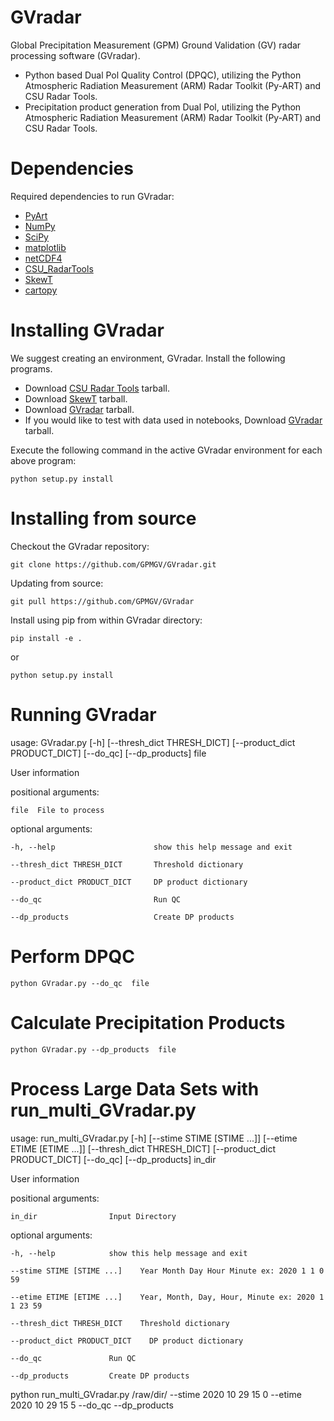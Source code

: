 # GVradar
Global Precipitation Measurement (GPM) Ground Validation (GV) radar processing software (GVradar). 
* Python based Dual Pol Quality Control (DPQC), utilizing the Python Atmospheric Radiation Measurement (ARM) Radar Toolkit (Py-ART) and CSU Radar Tools.
* Precipitation product generation from Dual Pol, utilizing the Python Atmospheric Radiation Measurement (ARM) Radar Toolkit (Py-ART) and CSU Radar Tools.

Dependencies
============

Required dependencies to run GVradar:

* [PyArt](https://github.com/ARM-DOE/pyart)
* [NumPy](https://www.numpy.org)
* [SciPy](https://www.scipy.org)
* [matplotlib](https://matplotlib.org)
* [netCDF4](https://github.com/Unidata/netcdf4-python)
* [CSU_RadarTools](https://github.com/CSU-Radarmet/CSU_RadarTools)
* [SkewT](https://github.com/tjlang/SkewT)
* [cartopy](https://anaconda.org/conda-forge/cartopy)

Installing GVradar
==================

We suggest creating an environment, GVradar.  Install the following programs.

* Download [CSU Radar Tools](https://pmm-gv.gsfc.nasa.gov/pub/NPOL/temp/GVradar/CSU_RadarTools-master.tar.gz) tarball.
* Download [SkewT](https://pmm-gv.gsfc.nasa.gov/pub/NPOL/temp/GVradar/SkewT-master.tar.gz) tarball.
* Download [GVradar](https://pmm-gv.gsfc.nasa.gov/pub/NPOL/temp/GVradar/GVradarV1.0.tar.gz) tarball.
* If you would like to test with data used in notebooks, Download [GVradar](https://pmm-gv.gsfc.nasa.gov/pub/NPOL/temp/GVradar/GVradarV1.0_raw.tar.gz) tarball.

Execute the following command in the active GVradar environment for each above program:

    python setup.py install
    
Installing from source
======================

Checkout the GVradar repository:

    git clone https://github.com/GPMGV/GVradar.git
    
Updating from source:

    git pull https://github.com/GPMGV/GVradar

Install using pip from within GVradar directory:

    pip install -e .
    
or

    python setup.py install
    
Running GVradar
===============

usage: GVradar.py [-h] [--thresh_dict THRESH_DICT] [--product_dict PRODUCT_DICT] [--do_qc] [--dp_products] file

User information

positional arguments:

    file  File to process

optional arguments:

    -h, --help                      show this help message and exit

    --thresh_dict THRESH_DICT       Threshold dictionary

    --product_dict PRODUCT_DICT     DP product dictionary

    --do_qc                         Run QC

    --dp_products                   Create DP products

Perform DPQC
============

    python GVradar.py --do_qc  file
    
Calculate Precipitation Products
===============================

    python GVradar.py --dp_products  file
    
Process Large Data Sets with run_multi_GVradar.py
=============================================

usage: run_multi_GVradar.py [-h] [--stime STIME [STIME ...]]
                            [--etime ETIME [ETIME ...]]
                            [--thresh_dict THRESH_DICT]
                            [--product_dict PRODUCT_DICT] [--do_qc]
                            [--dp_products]
                            in_dir

User information

positional arguments:
  
    in_dir                Input Directory

optional arguments:
  
    -h, --help            show this help message and exit
  
    --stime STIME [STIME ...]    Year Month Day Hour Minute ex: 2020 1 1 0 59
  
    --etime ETIME [ETIME ...]    Year, Month, Day, Hour, Minute ex: 2020 1 1 23 59
  
    --thresh_dict THRESH_DICT    Threshold dictionary
  
    --product_dict PRODUCT_DICT    DP product dictionary
  
    --do_qc               Run QC
  
    --dp_products         Create DP products    
    
python run_multi_GVradar.py /raw/dir/ --stime 2020 10 29 15 0 --etime 2020 10 29 15 5 --do_qc --dp_products

